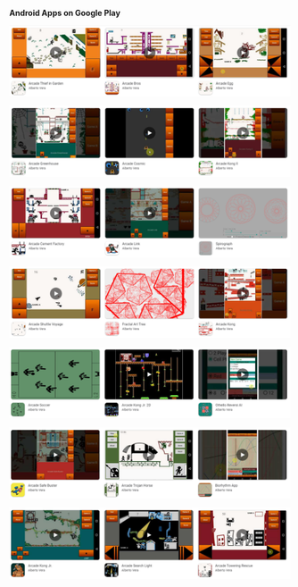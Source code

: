 **Android Apps on Google Play**

![](assets/AndroidApps1.png)

![](assets/AndroidApps2.png)

![](assets/AndroidApps3.png)

![](assets/AndroidApps4.png)

![](assets/AndroidApps5.png)

![](assets/AndroidApps6.png)

![](assets/AndroidApps7.png)

